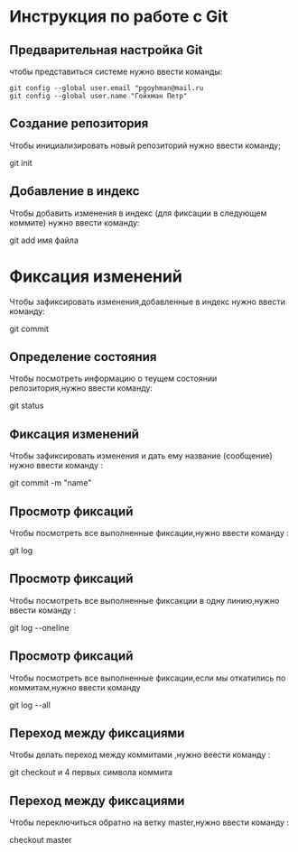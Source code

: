 # **Инструкция по работе с Git**

## Предварительная настройка Git ##

чтобы представиться системе нужно ввести команды:

    git config --global user.email "pgoyhman@mail.ru
    git config --global user.name "Гойхман Петр"

## Создание репозитория

Чтобы инициализировать новый репозиторий нужно ввести команду;

git init

## Добавление в индекс

Чтобы добавить изменения в индекс (для фиксации в следующем коммите) нужно ввести команду:

git add имя файла

# Фиксация изменений

Чтобы зафиксировать изменения,добавленные в индекс нужно ввести команду:

git commit

## Определение состояния

Чтобы посмотреть информацию о теущем состоянии репозитория,нужно ввести команду:

git status

## Фиксация изменений

Чтобы зафиксировать изменения и дать ему название (сообщение) нужно ввести команду :

git commit -m "name"

## Просмотр фиксаций

Чтобы посмотреть все выполненные фиксации,нужно ввести команду :

git log

## Просмотр фиксаций

Чтобы посмотреть все выполненные фиксакции в одну линию,нужно ввести команду :

git log --oneline

## Просмотр фиксаций

Чтобы посмотреть все выполненные фиксации,если мы откатились по коммитам,нужно ввести команду 

git log --all

## Переход между фиксациями

Чтобы делать переход между коммитами ,нужно веести команду :

git checkout и 4 первых символа коммита

## Переход между фиксациями

Чтобы переключиться обратно на ветку master,нужно ввести команду :

checkout master

